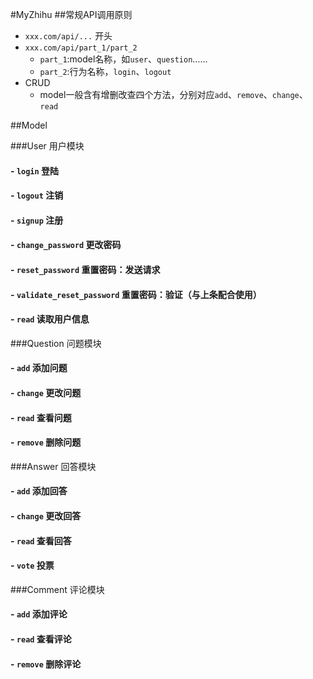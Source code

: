 #MyZhihu 
##常规API调用原则
- `xxx.com/api/...` 开头
- `xxx.com/api/part_1/part_2`
    * `part_1`:model名称，如`user`、`question`……
    * `part_2`:行为名称，`login`、`logout`
- CRUD
    * model一般含有增删改查四个方法，分别对应`add`、`remove`、`change`、`read`
    
##Model

###User 用户模块
#### - `login` 登陆
#### - `logout` 注销
#### - `signup` 注册
#### - `change_password` 更改密码
#### - `reset_password` 重置密码：发送请求
#### - `validate_reset_password` 重置密码：验证（与上条配合使用）
#### - `read` 读取用户信息

###Question 问题模块
#### - `add` 添加问题
#### - `change` 更改问题
#### - `read` 查看问题
#### - `remove` 删除问题

###Answer 回答模块
#### - `add` 添加回答
#### - `change` 更改回答
#### - `read` 查看回答
#### - `vote` 投票

###Comment 评论模块
#### - `add` 添加评论
#### - `read` 查看评论
#### - `remove` 删除评论